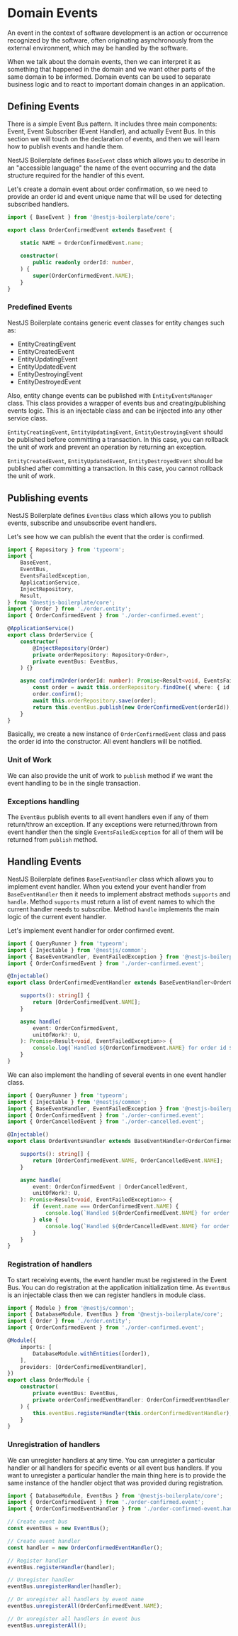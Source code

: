 # Domain Events

An event in the context of software development is an action or occurrence recognized by the software, often originating 
asynchronously from the external environment, which may be handled by the software.

When we talk about the domain events, then we can interpret it as something that happened in the domain and we want 
other parts of the same domain to be informed. Domain events can be used to separate business logic and to react to 
important domain changes in an application.

## Defining Events

There is a simple Event Bus pattern. It includes three main components: Event, Event Subscriber (Event Handler), and 
actually Event Bus. In this section we will touch on the declaration of events, and then we will learn how to publish 
events and handle them.

NestJS Boilerplate defines `BaseEvent` class which allows you to describe in an "accessible language" the name of the 
event occurring and the data structure required for the handler of this event.

Let's create a domain event about order confirmation, so we need to provide an order id and event unique name that 
will be used for detecting subscribed handlers.

```typescript
import { BaseEvent } from '@nestjs-boilerplate/core';

export class OrderConfirmedEvent extends BaseEvent {
    
    static NAME = OrderConfirmedEvent.name;

    constructor(
        public readonly orderId: number,
    ) {
        super(OrderConfirmedEvent.NAME);
    }
}
```

### Predefined Events

NestJS Boilerplate contains generic event classes for entity changes such as:
* EntityCreatingEvent
* EntityCreatedEvent
* EntityUpdatingEvent
* EntityUpdatedEvent
* EntityDestroyingEvent
* EntityDestroyedEvent

Also, entity change events can be published with `EntityEventsManager` class. This class provides a wrapper of events bus
and creating/publishing events logic. This is an injectable class and can be injected into any other service class.

`EntityCreatingEvent`, `EntityUpdatingEvent`, `EntityDestroyingEvent` should be published before committing 
a transaction. In this case, you can rollback the unit of work and prevent an operation by returning an exception. 

`EntityCreatedEvent`, `EntityUpdatedEvent`, `EntityDestroyedEvent` should be published after committing a transaction.
In this case, you cannot rollback the unit of work.

## Publishing events

NestJS Boilerplate defines `EventBus` class which allows you to publish events, subscribe and unsubscribe event 
handlers.

Let's see how we can publish the event that the order is confirmed.

```typescript
import { Repository } from 'typeorm';
import {
    BaseEvent,
    EventBus,
    EventsFailedException,
    ApplicationService,
    InjectRepository,
    Result,
} from '@nestjs-boilerplate/core';
import { Order } from './order.entity';
import { OrderConfirmedEvent } from './order-confirmed.event';

@ApplicationService()
export class OrderService {
    constructor(
        @InjectRepository(Order)
        private orderRepository: Repository<Order>,
        private eventBus: EventBus,
    ) {}

    async confirmOrder(orderId: number): Promise<Result<void, EventsFailedException>> {
        const order = await this.orderRepository.findOne({ where: { id: orderId } });
        order.confirm();
        await this.orderRepository.save(order);
        return this.eventBus.publish(new OrderConfirmedEvent(orderId));
    }
}
```

Basically, we create a new instance of `OrderConfirmedEvent` class and pass the order id into the constructor. 
All event handlers will be notified.

### Unit of Work

We can also provide the unit of work to `publish` method if we want the event handling to be in the single transaction.

### Exceptions handling

The `EventBus` publish events to all event handlers even if any of them return/throw an exception. If any exceptions 
were returned/thrown from event handler then the single `EventsFailedException` for all of them will be returned from 
`publish` method.

## Handling Events

NestJS Boilerplate defines `BaseEventHandler` class which allows you to implement event handler. When you extend your 
event handler from `BaseEventHandler` then it needs to implement abstract methods `supports` and `handle`. Method
`supports` must return a list of event names to which the current handler needs to subscribe. Method `handle` 
implements the main logic of the current event handler.

Let's implement event handler for order confirmed event.

```typescript
import { QueryRunner } from 'typeorm';
import { Injectable } from '@nestjs/common';
import { BaseEventHandler, EventFailedException } from '@nestjs-boilerplate/core';
import { OrderConfirmedEvent } from './order-confirmed.event';

@Injectable()
export class OrderConfirmedEventHandler extends BaseEventHandler<OrderConfirmedEvent, QueryRunner> {

    supports(): string[] {
        return [OrderConfirmedEvent.NAME];
    }

    async handle(
        event: OrderConfirmedEvent,
        unitOfWork?: U,
    ): Promise<Result<void, EventFailedException>> {
        console.log(`Handled ${OrderConfirmedEvent.NAME} for order id ${event.orderId}`);
    }
}
```

We can also implement the handling of several events in one event handler class.

```typescript
import { QueryRunner } from 'typeorm';
import { Injectable } from '@nestjs/common';
import { BaseEventHandler, EventFailedException } from '@nestjs-boilerplate/core';
import { OrderConfirmedEvent } from './order-confirmed.event';
import { OrderCancelledEvent } from './order-cancelled.event';

@Injectable()
export class OrderEventsHandler extends BaseEventHandler<OrderConfirmedEvent | OrderCancelledEvent, QueryRunner> {

    supports(): string[] {
        return [OrderConfirmedEvent.NAME, OrderCancelledEvent.NAME];
    }

    async handle(
        event: OrderConfirmedEvent | OrderCancelledEvent,
        unitOfWork?: U,
    ): Promise<Result<void, EventFailedException>> {
        if (event.name === OrderConfirmedEvent.NAME) {
            console.log(`Handled ${OrderConfirmedEvent.NAME} for order id ${event.orderId}`);
        } else {
            console.log(`Handled ${OrderCancelledEvent.NAME} for order id ${event.orderId}`);
        }
    }
}
```

### Registration of handlers

To start receiving events, the event handler must be registered in the Event Bus. You can do registration at the
application initialization time. As `EventBus` is an injectable class then we can register handlers in module class.

```typescript
import { Module } from '@nestjs/common';
import { DatabaseModule, EventBus } from '@nestjs-boilerplate/core';
import { Order } from './order.entity';
import { OrderConfirmedEvent } from './order-confirmed.event';

@Module({
    imports: [
        DatabaseModule.withEntities([order]),
    ],
    providers: [OrderConfirmedEventHandler],
})
export class OrderModule {
    constructor(
        private eventBus: EventBus,
        private orderConfirmedEventHandler: OrderConfirmedEventHandler,
    ) {
        this.eventBus.registerHandler(this.orderConfirmedEventHandler);
    }
}
```

### Unregistration of handlers

We can unregister handlers at any time. You can unregister a particular handler or all handlers for specific events 
or all event bus handlers. If you want to unregister a particular handler the main thing here is to provide the same 
instance of the handler object that was provided during registration.

```typescript
import { DatabaseModule, EventBus } from '@nestjs-boilerplate/core';
import { OrderConfirmedEvent } from './order-confirmed.event';
import { OrderConfirmedEventHandler } from './order-confirmed-event.handler';

// Create event bus
const eventBus = new EventBus();

// Create event handler
const handler = new OrderConfirmedEventHandler();

// Register handler
eventBus.registerHandler(handler);

// Unregister handler
eventBus.unregisterHandler(handler);

// Or unregister all handlers by event name
eventBus.unregisterAll(OrderConfirmedEvent.NAME);

// Or unregister all handlers in event bus
eventBus.unregisterAll();
```

